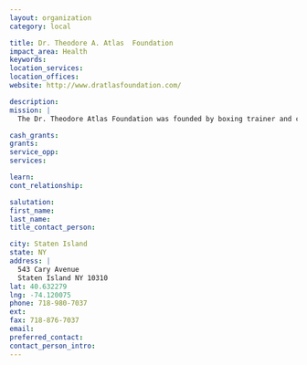 ```yaml
---
layout: organization
category: local

title: Dr. Theodore A. Atlas  Foundation
impact_area: Health
keywords: 
location_services: 
location_offices: 
website: http://www.dratlasfoundation.com/

description: 
mission: |
  The Dr. Theodore Atlas Foundation was founded by boxing trainer and commentator Teddy Atlas, with the purpose to honor the memory of his father, Dr. Theodore Atlas The main mission of the Foundation is the awarding of scholarships and grants to worthy individuals and organizations based upon scholastic potential, community service, athletic achievement and economic need. The Foundation is a tax-exempt, not-for-profit 501 (c) (3) organization.

cash_grants: 
grants: 
service_opp: 
services: 

learn: 
cont_relationship: 

salutation: 
first_name: 
last_name: 
title_contact_person: 

city: Staten Island
state: NY
address: |
  543 Cary Avenue     
  Staten Island NY 10310
lat: 40.632279
lng: -74.120075
phone: 718-980-7037
ext: 
fax: 718-876-7037
email: 
preferred_contact: 
contact_person_intro: 
---
```

